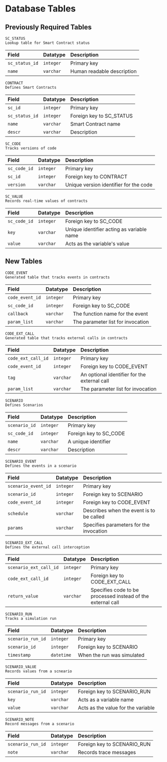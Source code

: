 # Database Tables

## Previously Required Tables

    SC_STATUS
    Lookup table for Smart Contract status

Field|Datatype|Description
:---|:---|:---
`sc_status_id`|`integer`|Primary key
`name`|`varchar`|Human readable description


    CONTRACT
    Defines Smart Contracts

Field|Datatype|Description
:---|:---|:---
`sc_id`|`integer`|Primary key
`sc_status_id`|`integer`|Foreign key to SC_STATUS
`name`|`varchar`|Smart Contract name
`descr`|`varchar`|Description

    SC_CODE
    Tracks versions of code

Field|Datatype|Description
:---|:---|:---
`sc_code_id`|`integer`|Primary key
`sc_id`|`integer`|Foreign key to CONTRACT
`version`|`varchar`|Unique version identifier for the code

    SC_VALUE
    Records real-time values of contracts

Field|Datatype|Description
:---|:---|:---
`sc_code_id`|`integer`|Foreign key to SC_CODE
`key`|`varchar`|Unique identifier acting as variable name
`value`|`varchar`|Acts as the variable's value

## New Tables

    CODE_EVENT
    Generated table that tracks events in contracts

Field|Datatype|Description
:---|:---|:---
`code_event_id`|`integer`|Primary key
`sc_code_id`|`integer`|Foreign key to SC_CODE
`callback`|`varchar`|The function name for the event
`param_list`|`varchar`|The parameter list for invocation

    CODE_EXT_CALL
    Generated table that tracks external calls in contracts

Field|Datatype|Description
:---|:---|:---
`code_ext_call_id`|`integer`|Primary key
`code_event_id`|`integer`|Foreign key to CODE_EVENT
`tag`|`varchar`|An optional identifier for the external call
`param_list`|`varchar`|The parameter list for invocation

    SCENARIO
    Defines Scenarios

Field|Datatype|Description
:---|:---|:---
`scenario_id`|`integer`|Primary key
`sc_code_id`|`integer`|Foreign key to SC_CODE
`name`|`varchar`|A unique identifier
`descr`|`varchar`|Description

    SCENARIO_EVENT
    Defines the events in a scenario

Field|Datatype|Description
:---|:---|:---
`scenario_event_id`|`integer`|Primary key
`scenario_id`|`integer`|Foreign key to SCENARIO
`code_event_id`|`integer`|Foreign key to CODE_EVENT
`schedule`|`varchar`|Describes when the event is to be called
`params`|`varchar`|Specifies parameters for the invocation

    SCENARIO_EXT_CALL
    Defines the external call interception

Field|Datatype|Description
:---|:---|:---
`scenario_ext_call_id`|`integer`|Primary key
`code_ext_call_id`|`integer`|Foreign key to CODE_EXT_CALL
`return_value`|`varchar`|Specifies code to be processed instead of the external call

    SCENARIO_RUN
    Tracks a simulation run

Field|Datatype|Description
:---|:---|:---
`scenario_run_id`|`integer`|Primary key
`scenario_id`|`integer`|Foreign key to SCENARIO
`timestamp`|`datetime`|When the run was simulated

    SCENARIO_VALUE
    Records values from a scneario

Field|Datatype|Description
:---|:---|:---
`scenario_run_id`|`integer`|Foreign key to SCENARIO_RUN
`key`|`varchar`|Acts as a variable name
`value`|`varchar`|Acts as the value for the variable

    SCENARIO_NOTE
    Record messages from a scenario

Field|Datatype|Description
:---|:---|:---
`scenario_run_id`|`integer`|Foreign key to SCENARIO_RUN
`note`|`varchar`|Records trace messages
